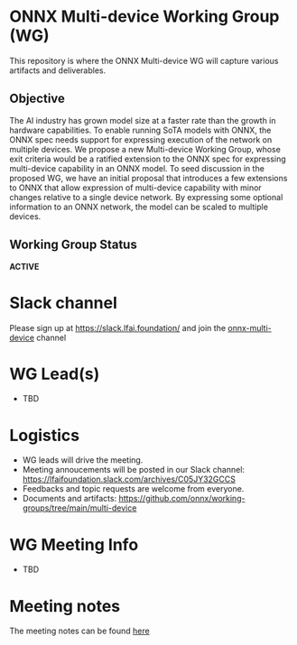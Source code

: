 <!--- SPDX-License-Identifier: Apache-2.0 -->

# ONNX Multi-device Working Group (WG)

This repository is where the ONNX Multi-device WG will capture various artifacts and deliverables.

## Objective

The AI industry has grown model size at a faster rate than the growth in hardware capabilities. To enable running SoTA models with ONNX, the ONNX spec needs support for expressing execution of the network on multiple devices. We propose a new Multi-device Working Group, whose exit criteria would be a ratified extension to the ONNX spec for expressing multi-device capability in an ONNX model.
To seed discussion in the proposed WG, we have an initial proposal that introduces a few extensions to ONNX that allow expression of multi-device capability with minor changes relative to a single device network. By expressing some optional information to an ONNX network, the model can be scaled to multiple devices.

## Working Group Status
**ACTIVE**

# Slack channel
Please sign up at https://slack.lfai.foundation/ and join the [onnx-multi-device](https://lfaifoundation.slack.com/archives/C05JY32GCCS) channel

# WG Lead(s)

* TBD

# Logistics

* WG leads will drive the meeting.
* Meeting annoucements will be posted in our Slack channel: https://lfaifoundation.slack.com/archives/C05JY32GCCS
* Feedbacks and topic requests are welcome from everyone.
* Documents and artifacts: https://github.com/onnx/working-groups/tree/main/multi-device

# WG Meeting Info

* TBD

# Meeting notes

The meeting notes can be found [here](https://github.com/onnx/working-groups/tree/main/multi-device/meetings)
